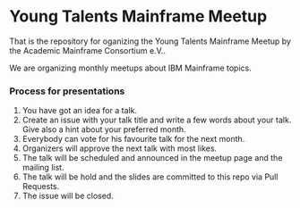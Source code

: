 # Young Talents Mainframe Meetup
That is the repository for oganizing the Young Talents Mainframe Meetup by the Academic Mainframe Consortium e.V..

We are organizing monthly meetups about IBM Mainframe topics.

### Process for presentations ###

   1.  You have got an idea for a talk.
   2. Create an issue with your talk title and write a few words about your talk. Give also a hint about your preferred month.
   3. Everybody can vote for his favourite talk for the next month.
   4. Organizers will approve the next talk with most likes.
   5. The talk will be scheduled and announced in the meetup page and the mailing list.
   6. The talk will be hold and the slides are committed to this repo via Pull Requests.
   7. The issue will be closed.

